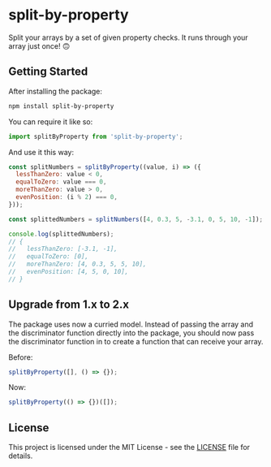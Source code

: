 # split-by-property

Split your arrays by a set of given property checks. It runs through your array just once! 🙃

## Getting Started

After installing the package:

```sh
npm install split-by-property
```

You can require it like so:

```js
import splitByProperty from 'split-by-property';
```

And use it this way:

```js
const splitNumbers = splitByProperty((value, i) => ({
  lessThanZero: value < 0,
  equalToZero: value === 0,
  moreThanZero: value > 0,
  evenPosition: (i % 2) === 0,
}));

const splittedNumbers = splitNumbers([4, 0.3, 5, -3.1, 0, 5, 10, -1]);

console.log(splittedNumbers);
// {
//   lessThanZero: [-3.1, -1],
//   equalToZero: [0],
//   moreThanZero: [4, 0.3, 5, 5, 10],
//   evenPosition: [4, 5, 0, 10],
// }
```

## Upgrade from 1.x to 2.x

The package uses now a curried model. Instead of passing the array and the discriminator function directly into the package, you should now pass the discriminator function in to create a function that can receive your array.

Before:

```js
splitByProperty([], () => {});
```

Now:

```js
splitByProperty(() => {})([]);
```

## License

This project is licensed under the MIT License - see the [LICENSE](LICENSE) file for details.
